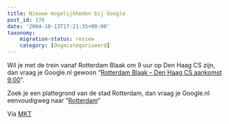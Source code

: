 ```yaml
---
title: Nieuwe mogelijkheden bij Google
post_id: 170
date: '2004-10-13T17:21:35+00:00'
taxonomy:
    migration-status: review
    category: [Ongecategoriseerd]
---
```

Wil je met de trein vanaf Rotterdam Blaak om 9 uur op Den Haag CS zijn, dan vraag je Google.nl gewoon “[Rotterdam Blaak – Den Haag CS aankomst 9:00](http://www.google.nl/search?hl=nl&q=Rotterdam+Blaak+-+Den+Haag+CS+aankomst+09%3A00&lr=)“.

Zoek je een plattegrond van de stad Rotterdam, dan vraag je Google.nl eenvoudigweg naar “[Rotterdam](http://www.google.nl/search?hl=nl&q=Rotterdam&lr=)”

Via [MKT](http://www.mijnkopthee.nl/archive/2004/10/13/google)